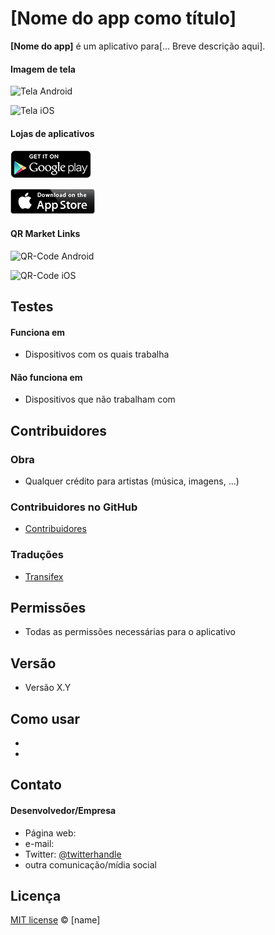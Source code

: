 # [Nome do app como título]

**[Nome do app]** é um aplicativo para[... Breve descrição aqui].

#### Imagem de tela
![Tela Android](https://placehold.it/507x900 "tela Android")

![Tela iOS](https://placehold.it/507x900 "tela iOS")

#### Lojas de aplicativos
<!-- editar esta localização da imagem -->
[![Obtê-lo na Google Play](googleplay.png)](https://play.google.com/store/apps/details?id=com.package.path)

<!-- editar esta localização da imagem -->
[![Baixar na loja de aplicativos](appstore.png)](https://itunes.apple.com/app/id123456)

#### QR Market Links
![QR-Code Android](http://url/qrcode-appname-android.png)

![QR-Code iOS](http://url/qrcode-appname-ios.png)

## Testes
#### Funciona em
* Dispositivos com os quais trabalha

#### Não funciona em
* Dispositivos que não trabalham com

## Contribuidores
### Obra
* Qualquer crédito para artistas (música, imagens, ...)

### Contribuidores no GitHub
* [Contribuidores](https://github.com/username/appname/graphs/contributors)

### Traduções
* [Transifex](https://www.transifex.com/projects/p/appname/)

## Permissões
* Todas as permissões necessárias para o aplicativo

## Versão
* Versão X.Y

## Como usar

* 
* 

## Contato
#### Desenvolvedor/Empresa
* Página web: 
* e-mail: 
* Twitter: [@twitterhandle](https://twitter.com/twitterhandle "twitterhandle on twitter")
* outra comunicação/mídia social

## Licença

[MIT license](http://[user].mit-license.org/) © [name]